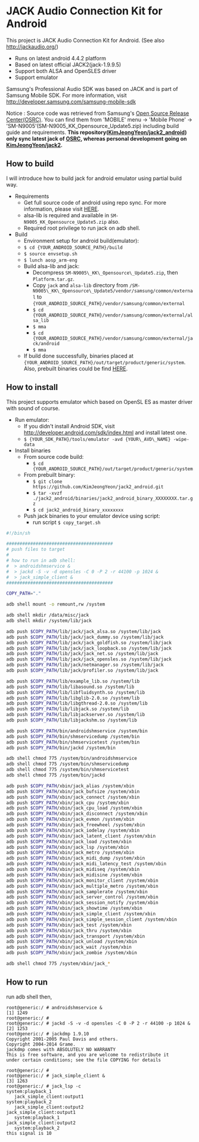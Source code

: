 JACK Audio Connection Kit for Android
====
This project is JACK Audio Connection Kit for Android. (See also http://jackaudio.org/)
- Runs on latest android 4.4.2 platform
- Based on latest official JACK2(jack-1.9.9.5)
- Support both ALSA and OpenSLES driver
- Support emulator

Samsung's Professional Audio SDK was based on JACK and is part of Samsung Mobile SDK. For more information, visit http://developer.samsung.com/samsung-mobile-sdk

Notice :
Source code was retrieved from Samsung's <A HREF="http://opensource.samsung.com">Open Source Release Center(OSRC)</A>. You can find them from 'MOBILE' menu -> 'Mobile Phone' -> 'SM-N9005'(SM-N9005\_KK\_Opensource\_Update5.zip) including build guide and requirements. <B>This repository(<A HREF="https://github.com/KimJeongYeon/jack2_android">KimJeongYeon/jack2_android</A>) only sync latest jack of <A HREF="http://opensource.samsung.com">OSRC</A>, whereas personal development going on <A HREF="https://github.com/KimJeongYeon/jack2">KimJeongYeon/jack2</A>.</B>

How to build
----
I will introduce how to build jack for android emulator using partial build way.
- Requirements
    - Get full source code of android using repo sync. For more information, please visit <A HREF="http://source.android.com/source/building.html">HERE</A>.
    - alsa-lib is required and available in `SM-N9005_KK_Opensource_Update5.zip` also.
    - Required root privilege to run jack on adb shell.
- Build
    - Environment setup for android build(emulator):
    - `$ cd {YOUR_ANDROID_SOURCE_PATH}/build`
    - `$ source envsetup.sh`
    - `$ lunch aosp_arm-eng`
    - Build alsa-lib and jack:
        - Decompress `SM-N9005\_KK\_Opensource\_Update5.zip`, then `Platform.tar.gz`.
        - Copy `jack` and `alsa-lib` directory from `/SM-N9005\_KK\_Opensource\_Update5/vendor/samsung/common/external` to `{YOUR_ANDROID_SOURCE_PATH}/vendor/samsung/common/external`
        - `$ cd {YOUR_ANDROID_SOURCE_PATH}/vendor/samsung/common/external/alsa_lib`
        - `$ mma`
        - `$ cd {YOUR_ANDROID_SOURCE_PATH}/vendor/samsung/common/external/jack/android`
        - `$ mma`
    - If build done successfully, binaries placed at `{YOUR_ANDROID_SOURCE_PATH}/out/target/product/generic/system`. Also, prebuilt binaries could be find <A HREF="https://github.com/KimJeongYeon/jack2_android/tree/master/binaries">HERE</A>.

How to install
----
This project supports emulator which based on OpenSL ES as master driver with sound of course.
- Run emulator:
    - If you didn't install Android SDK, visit http://developer.android.com/sdk/index.html and install latest one.
    - `$ {YOUR_SDK_PATH}/tools/emulator -avd {YOUR\_AVD\_NAME} -wipe-data`
- Install binaries
    - From source code build:
        - `$ cd {YOUR_ANDROID_SOURCE_PATH}/out/target/product/generic/system`
    - From prebuilt binary:
        - `$ git clone https://github.com/KimJeongYeon/jack2_android.git`
        - `$ tar -xvzf ./jack2_android/binaries/jack2_android_binary_XXXXXXXX.tar.gz`
        - `$ cd jack2_android_binary_xxxxxxxx`
    - Push jack binaries to your emulator device using script:
        - run script `$ copy_target.sh`
```sh
#!/bin/sh

########################################
# push files to target
#
# how to run in adb shell:
#  > androidshmservice &
#  > jackd -S -v -d opensles -C 0 -P 2 -r 44100 -p 1024 &
#  > jack_simple_client &
########################################

COPY_PATH="."

adb shell mount -o remount,rw /system

adb shell mkdir /data/misc/jack
adb shell mkdir /system/lib/jack

adb push $COPY_PATH/lib/jack/jack_alsa.so /system/lib/jack
adb push $COPY_PATH/lib/jack/jack_dummy.so /system/lib/jack
adb push $COPY_PATH/lib/jack/jack_goldfish.so /system/lib/jack
adb push $COPY_PATH/lib/jack/jack_loopback.so /system/lib/jack
adb push $COPY_PATH/lib/jack/jack_net.so /system/lib/jack
adb push $COPY_PATH/lib/jack/jack_opensles.so /system/lib/jack
adb push $COPY_PATH/lib/jack/netmanager.so /system/lib/jack
adb push $COPY_PATH/lib/jack/profiler.so /system/lib/jack

adb push $COPY_PATH/lib/example_lib.so /system/lib
adb push $COPY_PATH/lib/libasound.so /system/lib
adb push $COPY_PATH/lib/libfluidsynth.so /system/lib
adb push $COPY_PATH/lib/libglib-2.0.so /system/lib
adb push $COPY_PATH/lib/libgthread-2.0.so /system/lib
adb push $COPY_PATH/lib/libjack.so /system/lib
adb push $COPY_PATH/lib/libjackserver.so /system/lib
adb push $COPY_PATH/lib/libjackshm.so /system/lib

adb push $COPY_PATH/bin/androidshmservice /system/bin
adb push $COPY_PATH/bin/shmservicedump /system/bin
adb push $COPY_PATH/bin/shmservicetest /system/bin
adb push $COPY_PATH/bin/jackd /system/bin

adb shell chmod 775 /system/bin/androidshmservice
adb shell chmod 775 /system/bin/shmservicedump
adb shell chmod 775 /system/bin/shmservicetest
adb shell chmod 775 /system/bin/jackd

adb push $COPY_PATH/xbin/jack_alias /system/xbin
adb push $COPY_PATH/xbin/jack_bufsize /system/xbin
adb push $COPY_PATH/xbin/jack_connect /system/xbin
adb push $COPY_PATH/xbin/jack_cpu /system/xbin
adb push $COPY_PATH/xbin/jack_cpu_load /system/xbin
adb push $COPY_PATH/xbin/jack_disconnect /system/xbin
adb push $COPY_PATH/xbin/jack_evmon /system/xbin
adb push $COPY_PATH/xbin/jack_freewheel /system/xbin
adb push $COPY_PATH/xbin/jack_iodelay /system/xbin
adb push $COPY_PATH/xbin/jack_latent_client /system/xbin
adb push $COPY_PATH/xbin/jack_load /system/xbin
adb push $COPY_PATH/xbin/jack_lsp /system/xbin
adb push $COPY_PATH/xbin/jack_metro /system/xbin
adb push $COPY_PATH/xbin/jack_midi_dump /system/xbin
adb push $COPY_PATH/xbin/jack_midi_latency_test /system/xbin
adb push $COPY_PATH/xbin/jack_midiseq /system/xbin
adb push $COPY_PATH/xbin/jack_midisine /system/xbin
adb push $COPY_PATH/xbin/jack_monitor_client /system/xbin
adb push $COPY_PATH/xbin/jack_multiple_metro /system/xbin
adb push $COPY_PATH/xbin/jack_samplerate /system/xbin
adb push $COPY_PATH/xbin/jack_server_control /system/xbin
adb push $COPY_PATH/xbin/jack_session_notify /system/xbin
adb push $COPY_PATH/xbin/jack_showtime /system/xbin
adb push $COPY_PATH/xbin/jack_simple_client /system/xbin
adb push $COPY_PATH/xbin/jack_simple_session_client /system/xbin
adb push $COPY_PATH/xbin/jack_test /system/xbin
adb push $COPY_PATH/xbin/jack_thru /system/xbin
adb push $COPY_PATH/xbin/jack_transport /system/xbin
adb push $COPY_PATH/xbin/jack_unload /system/xbin
adb push $COPY_PATH/xbin/jack_wait /system/xbin
adb push $COPY_PATH/xbin/jack_zombie /system/xbin

adb shell chmod 775 /system/xbin/jack_*
```

How to run
----
run adb shell then,
```
root@generic:/ # androidshmservice &
[1] 1249
root@generic:/ # 
root@generic:/ # jackd -S -v -d opensles -C 0 -P 2 -r 44100 -p 1024 &
[2] 1253
root@generic:/ # jackdmp 1.9.10
Copyright 2001-2005 Paul Davis and others.
Copyright 2004-2014 Grame.
jackdmp comes with ABSOLUTELY NO WARRANTY
This is free software, and you are welcome to redistribute it
under certain conditions; see the file COPYING for details

root@generic:/ # 
root@generic:/ # jack_simple_client &
[3] 1263
root@generic:/ # jack_lsp -c
system:playback_1
   jack_simple_client:output1
system:playback_2
   jack_simple_client:output2
jack_simple_client:output1
   system:playback_1
jack_simple_client:output2
   system:playback_2
this signal is 10 
```
